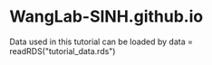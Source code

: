 # WangLab-SINH.github.io
Data used in this tutorial can be loaded by data = readRDS("tutorial_data.rds")
